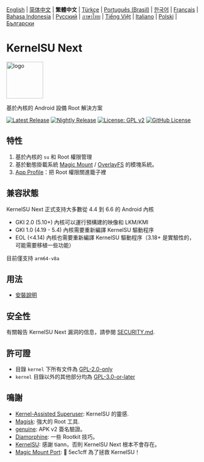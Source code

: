 [English](README.md) | [简体中文](README_CN.md) | **繁體中文** | [Türkçe](README_TR.md) | [Português (Brasil)](README_PT-BR.md) | [한국어](README_KO.md) | [Français](README_FR.md) | [Bahasa Indonesia](README_ID.md) | [Русский](README_RU.md) | [ภาษาไทย](README_TH.md) | [Tiếng Việt](README_VI.md) | [Italiano](README_IT.md) | [Polski](README_PL.md) | [Български](README_BG.md)

# KernelSU Next

<img src="/assets/kernelsu_next.png" style="width: 96px;" alt="logo">

基於內核的 Android 設備 Root 解決方案

[![Latest Release](https://img.shields.io/github/v/release/KernelSU-Next/KernelSU-Next?label=Release&logo=github)](https://github.com/KernelSU-Next/KernelSU-Next/releases/latest)
[![Nightly Release](https://img.shields.io/badge/Nightly%20Release-gray?logo=hackthebox&logoColor=fff)](https://nightly.link/KernelSU-Next/KernelSU-Next/workflows/build-manager-ci/next/Manager)
[![License: GPL v2](https://img.shields.io/badge/License-GPL%20v2-orange.svg?logo=gnu)](https://www.gnu.org/licenses/old-licenses/gpl-2.0.en.html)
[![GitHub License](https://img.shields.io/github/license/KernelSU-Next/KernelSU-Next?logo=gnu)](/LICENSE)

## 特性

1. 基於內核的 `su` 和 Root 權限管理
2. 基於動態掛載系統 [Magic Mount](https://topjohnwu.github.io/Magisk/details.html#magic-mount) / [OverlayFS](https://en.wikipedia.org/wiki/OverlayFS) 的模塊系統。
3. [App Profile](https://kernelsu.org/zh_CN/guide/app-profile.html)：把 Root 權限關進籠子裡

## 兼容狀態

KernelSU Next 正式支持大多數從 4.4 到 6.6 的 Android 內核
 - GKI 2.0 (5.10+) 內核可以運行預構建的映像和 LKM/KMI
 - GKI 1.0 (4.19 - 5.4) 內核需要重新編譯 KernelSU 驅動程序
 - EOL (<4.14) 內核也需要重新編譯 KernelSU 驅動程序（3.18+ 是實驗性的，可能需要移植一些功能）

目前僅支持 `arm64-v8a`

## 用法

- [安裝說明](https://KernelSU-Next.github.io/KernelSU-Next/)

## 安全性

有關報告 KernelSU Next 漏洞的信息，請參閱 [SECURITY.md](/SECURITY.md).

## 許可證

- 目錄 `kernel` 下所有文件為 [GPL-2.0-only](https://www.gnu.org/licenses/old-licenses/gpl-2.0.en.html)
- `kernel` 目錄以外的其他部分均為 [GPL-3.0-or-later](https://www.gnu.org/licenses/gpl-3.0.html)

## 鳴謝

- [Kernel-Assisted Superuser](https://git.zx2c4.com/kernel-assisted-superuser/about/): KernelSU 的靈感.
- [Magisk](https://github.com/topjohnwu/Magisk): 強大的 Root 工具.
- [genuine](https://github.com/brevent/genuine/): APK v2 簽名驗證。
- [Diamorphine](https://github.com/m0nad/Diamorphine): 一些 Rootkit 技巧。
- [KernelSU](https://github.com/tiann/KernelSU): 感謝 tiann，否則 KernelSU Next 根本不會存在。
- [Magic Mount Port](https://github.com/5ec1cff/KernelSU/blob/main/userspace/ksud/src/magic_mount.rs): 💜 5ec1cff 為了拯救 KernelSU！

